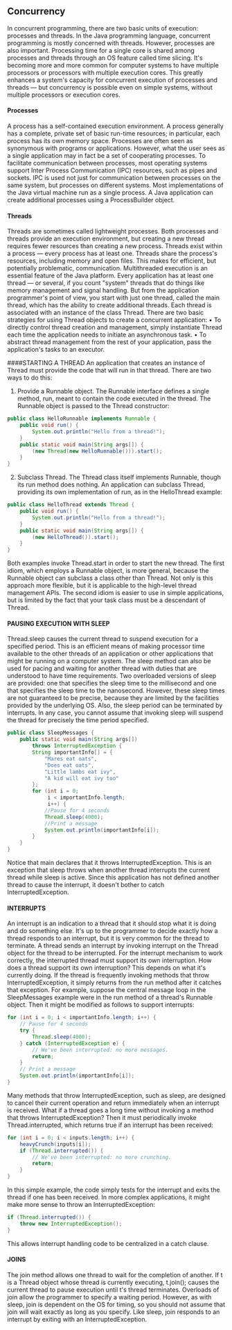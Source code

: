 ## Concurrency

In concurrent programming, there are two basic units of execution: processes and threads. In the Java programming language, concurrent programming is mostly concerned with threads. However, processes are also important. Processing time for a single core is shared among processes and threads through an OS feature called time slicing. It's becoming more and more common for computer systems to have multiple processors or processors with multiple execution cores. This greatly enhances a system's capacity for concurrent execution of processes and threads — but concurrency is possible even on simple systems, without multiple processors or execution cores.

#### Processes
A process has a self-contained execution environment. A process generally has a complete, private set of basic run-time resources; in particular, each process has its own memory space.
 Processes are often seen as synonymous with programs or applications. However, what the user sees as a single application may in fact be a set of cooperating processes. To facilitate communication between processes, most operating systems support Inter Process Communication (IPC) resources, such as pipes and sockets. IPC is used not just for communication between processes on the same system, but processes on different systems.
Most implementations of the Java virtual machine run as a single process. A Java application can create additional processes using a ProcessBuilder object.

#### Threads
Threads are sometimes called lightweight processes. Both processes and threads provide an execution environment, but creating a new thread requires fewer resources than creating a new process.
Threads exist within a process — every process has at least one. Threads share the process's resources, including memory and open files. This makes for efficient, but potentially problematic, communication.
Multithreaded execution is an essential feature of the Java platform. Every application has at least one thread — or several, if you count "system" threads that do things like memory management and signal handling. But from the application programmer's point of view, you start with just one thread, called the main thread, which has the ability to create additional threads.
Each thread is associated with an instance of the class Thread. There are two basic strategies for using Thread objects to create a concurrent application:
•	To directly control thread creation and management, simply instantiate Thread each time the application needs to initiate an asynchronous task.
•	To abstract thread management from the rest of your application, pass the application's tasks to an executor.

####STARTING A THREAD
An application that creates an instance of Thread must provide the code that will run in that thread. There are two ways to do this:
1) Provide a Runnable object. The Runnable interface defines a single method, run, meant to contain the code executed in the thread. The Runnable object is passed to the Thread constructor:
```java
public class HelloRunnable implements Runnable {
    public void run() {
        System.out.println("Hello from a thread!");
    }
    public static void main(String args[]) {
        (new Thread(new HelloRunnable())).start();
    }
}
```
2) Subclass Thread. The Thread class itself implements Runnable, though its run method does nothing. An application can subclass Thread, providing its own implementation of run, as in the HelloThread example:
```java
public class HelloThread extends Thread {
    public void run() {
        System.out.println("Hello from a thread!");
    }
    public static void main(String args[]) {
        (new HelloThread()).start();
    }
}
```
Both examples invoke Thread.start in order to start the new thread. The first idiom, which employs a Runnable object, is more general, because the Runnable object can subclass a class other than Thread. Not only is this approach more flexible, but it is applicable to the high-level thread management APIs. The second idiom is easier to use in simple applications, but is limited by the fact that your task class must be a descendant of Thread. 

#### PAUSING EXECUTION WITH SLEEP
Thread.sleep causes the current thread to suspend execution for a specified period. This is an efficient means of making processor time available to the other threads of an application or other applications that might be running on a computer system. The sleep method can also be used for pacing and waiting for another thread with duties that are understood to have time requirements.
Two overloaded versions of sleep are provided: one that specifies the sleep time to the millisecond and one that specifies the sleep time to the nanosecond. However, these sleep times are not guaranteed to be precise, because they are limited by the facilities provided by the underlying OS. Also, the sleep period can be terminated by interrupts. In any case, you cannot assume that invoking sleep will suspend the thread for precisely the time period specified.
```java
public class SleepMessages {
    public static void main(String args[])
        throws InterruptedException {
        String importantInfo[] = {
            "Mares eat oats",
            "Does eat oats",
            "Little lambs eat ivy",
            "A kid will eat ivy too"
        };
        for (int i = 0;
             i < importantInfo.length;
             i++) {
            //Pause for 4 seconds
            Thread.sleep(4000);
            //Print a message
            System.out.println(importantInfo[i]);
        }
    }
}
```
Notice that main declares that it throws InterruptedException. This is an exception that sleep throws when another thread interrupts the current thread while sleep is active. Since this application has not defined another thread to cause the interrupt, it doesn't bother to catch InterruptedException.

#### INTERRUPTS
An interrupt is an indication to a thread that it should stop what it is doing and do something else. It's up to the programmer to decide exactly how a thread responds to an interrupt, but it is very common for the thread to terminate. A thread sends an interrupt by invoking interrupt on the Thread object for the thread to be interrupted. For the interrupt mechanism to work correctly, the interrupted thread must support its own interruption. How does a thread support its own interruption? This depends on what it's currently doing. If the thread is frequently invoking methods that throw InterruptedException, it simply returns from the run method after it catches that exception. For example, suppose the central message loop in the SleepMessages example were in the run method of a thread's Runnable object. Then it might be modified as follows to support interrupts:
```java
for (int i = 0; i < importantInfo.length; i++) {
    // Pause for 4 seconds
    try {
        Thread.sleep(4000);
    } catch (InterruptedException e) {
        // We've been interrupted: no more messages.
        return;
    }
    // Print a message
    System.out.println(importantInfo[i]);
}
```
Many methods that throw InterruptedException, such as sleep, are designed to cancel their current operation and return immediately when an interrupt is received.
What if a thread goes a long time without invoking a method that throws InterruptedException? Then it must periodically invoke Thread.interrupted, which returns true if an interrupt has been received:
```java
for (int i = 0; i < inputs.length; i++) {
    heavyCrunch(inputs[i]);
    if (Thread.interrupted()) {
        // We've been interrupted: no more crunching.
        return;
    }
}
```
In this simple example, the code simply tests for the interrupt and exits the thread if one has been received. In more complex applications, it might make more sense to throw an InterruptedException:
```java
if (Thread.interrupted()) {
    throw new InterruptedException();
}
```
This allows interrupt handling code to be centralized in a catch clause.

#### JOINS
The join method allows one thread to wait for the completion of another. If t is a Thread object whose thread is currently executing, t.join(); causes the current thread to pause execution until t's thread terminates. Overloads of join allow the programmer to specify a waiting period. However, as with sleep, join is dependent on the OS for timing, so you should not assume that join will wait exactly as long as you specify.
Like sleep, join responds to an interrupt by exiting with an InterruptedException.
